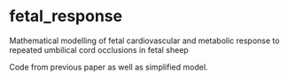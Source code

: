 # fetal_response

Mathematical modelling of fetal cardiovascular and metabolic response to repeated umbilical cord occlusions in fetal sheep

Code from previous paper as well as simplified model.
